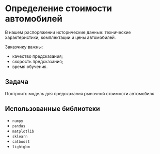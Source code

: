 # Определение стоимости автомобилей

В нашем распоряжении исторические данные: технические характеристики, комплектации и цены автомобилей.

Заказчику важны:

- качество предсказания;
- скорость предсказания;
- время обучения.

## Задача
Построить модель для предсказания рыночной стоимости автомобиля.
## Использованные библиотеки
- `numpy`
- `pandas`
- `matplotlib`
- `sklearn`
- `catboost`
- `lightgbm`
